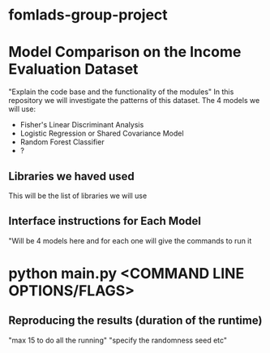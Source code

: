 # fomlads-group-project 
# Model Comparison on the Income Evaluation Dataset
"Explain the code base and the functionality of the modules"
In this repository we will investigate the patterns of this dataset. The 4 models we will use:

- Fisher's Linear Discriminant Analysis
- Logistic Regression or Shared Covariance Model
- Random Forest Classifier
- ?







## Libraries we haved used
This will be the list of libraries we will use


## Interface instructions for Each Model
"Will be 4 models here and for each one will give the commands to run it 

# python main.py <DATA FILE> <COMMAND LINE OPTIONS/FLAGS>

## Reproducing the results (duration of the runtime)
"max 15 to do all the running"
"specify the randomness seed etc"















